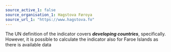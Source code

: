 ```yaml
---
source_active_1: false
source_organisation_1: Hagstova Føroya
source_url_1: "https://www.hagstova.fo"
---
```

The UN definition of the indicator covers ***developing countries***, specifically. However, it is possible to calculate the indicator also for Faroe Islands as there is available data
